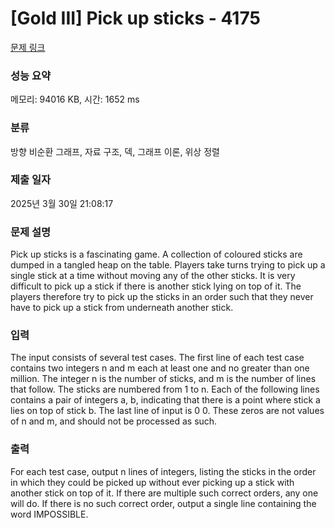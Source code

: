 # [Gold III] Pick up sticks - 4175 

[문제 링크](https://www.acmicpc.net/problem/4175) 

### 성능 요약

메모리: 94016 KB, 시간: 1652 ms

### 분류

방향 비순환 그래프, 자료 구조, 덱, 그래프 이론, 위상 정렬

### 제출 일자

2025년 3월 30일 21:08:17

### 문제 설명

<p>Pick up sticks is a fascinating game. A collection of coloured sticks are dumped in a tangled heap on the table. Players take turns trying to pick up a single stick at a time without moving any of the other sticks. It is very difficult to pick up a stick if there is another stick lying on top of it. The players therefore try to pick up the sticks in an order such that they never have to pick up a stick from underneath another stick.</p>

### 입력 

 <p>The input consists of several test cases. The first line of each test case contains two integers n and m each at least one and no greater than one million. The integer n is the number of sticks, and m is the number of lines that follow. The sticks are numbered from 1 to n. Each of the following lines contains a pair of integers a, b, indicating that there is a point where stick a lies on top of stick b. The last line of input is 0 0. These zeros are not values of n and m, and should not be processed as such.</p>

### 출력 

 <p>For each test case, output n lines of integers, listing the sticks in the order in which they could be picked up without ever picking up a stick with another stick on top of it. If there are multiple such correct orders, any one will do. If there is no such correct order, output a single line containing the word IMPOSSIBLE.</p>

